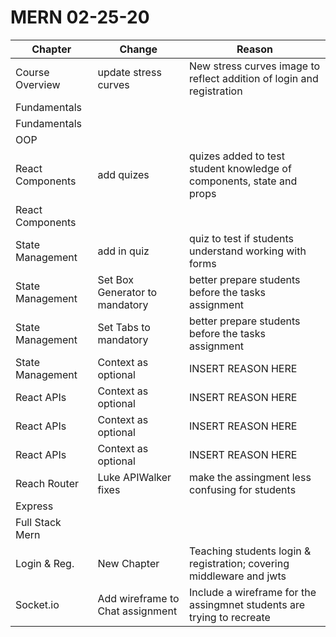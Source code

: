 # MERN 02-25-20

| Chapter          | Change                     | Reason                                                                |
|------------------|----------------------------|-----------------------------------------------------------------------|
| Course Overview  | update stress curves       | New stress curves image to reflect addition of login and registration |
| Fundamentals     |                            |                                                                       |
| Fundamentals     |                            |                                                                       |
| OOP              |                            |                                                                       |
| React Components | add quizes                 | quizes added to test student knowledge of components, state and props |
| React Components | |
| State Management | add in quiz                | quiz to test if students understand working with forms                |
| State Management | Set Box Generator to mandatory | better prepare students before the tasks assignment               |
| State Management | Set Tabs to mandatory          | better prepare students before the tasks assignment               |
| State Management | Context as optional        | INSERT REASON HERE                                                    |
| React APIs       | Context as optional        | INSERT REASON HERE                                                    |
| React APIs       | Context as optional        | INSERT REASON HERE                                                    |
| React APIs       | Context as optional        | INSERT REASON HERE                                                    |
| Reach Router     | Luke APIWalker fixes       | make the assingment less confusing for students                       |
| Express          | | |
| Full Stack Mern  | | |
| Login & Reg.     | New Chapter                | Teaching students login & registration; covering middleware and jwts  |
| Socket.io        | Add wireframe to Chat assignment | Include a wireframe for the assingmnet students are trying to recreate |
